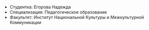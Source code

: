 - Студентка: Егорова Надежда
- Специализация: Педагогическое образование
- Факультет: Институт Национальной Культуры и Межкультурной Коммуникации
